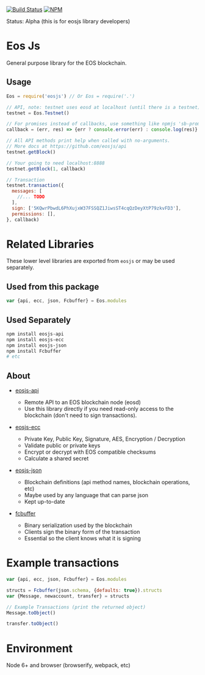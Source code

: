 [![Build Status](https://travis-ci.org/eosjs/eosjs.svg?branch=master)](https://travis-ci.org/eosjs/eosjs)
[![NPM](https://img.shields.io/npm/v/eosjs.svg)](https://www.npmjs.org/package/eosjs)

Status: Alpha (this is for eosjs library developers)

# Eos Js

General purpose library for the EOS blockchain.

## Usage

```javascript
Eos = require('eosjs') // Or Eos = require('.')

// API, note: testnet uses eosd at localhost (until there is a testnet)
testnet = Eos.Testnet()

// For promises instead of callbacks, use something like npmjs 'sb-promisify'
callback = (err, res) => {err ? console.error(err) : console.log(res)}

// All API methods print help when called with no-arguments.
// More docs at https://github.com/eosjs/api
testnet.getBlock()

// Your going to need localhost:8888
testnet.getBlock(1, callback)

// Transaction
testnet.transaction({
  messages: [
    //... TODO
  ],
  sign: ['5KQwrPbwdL6PhXujxW37FSSQZ1JiwsST4cqQzDeyXtP79zkvFD3'],
  permissions: [],
}, callback)

```

# Related Libraries

These lower level libraries are exported from `eosjs` or may be used separately.

## Used from this package

```javascript
var {api, ecc, json, Fcbuffer} = Eos.modules
```

## Used Separately

```bash
npm install eosjs-api
npm install eosjs-ecc
npm install eosjs-json
npm install Fcbuffer
# etc
```

## About

* [eosjs-api](https://github.com/eosjs/api)
  * Remote API to an EOS blockchain node (eosd)
  * Use this library directly if you need read-only access to the blockchain
    (don't need to sign transactions).

* [eosjs-ecc](https://github.com/eosjs/ecc)
  * Private Key, Public Key, Signature, AES, Encryption / Decryption
  * Validate public or private keys
  * Encrypt or decrypt with EOS compatible checksums
  * Calculate a shared secret

* [eosjs-json](https://github.com/eosjs/json)
  * Blockchain definitions (api method names, blockchain operations, etc)
  * Maybe used by any language that can parse json
  * Kept up-to-date

* [fcbuffer](https://github.com/jcalfee/fcbuffer)
  * Binary serialization used by the blockchain
  * Clients sign the binary form of the transaction
  * Essential so the client knows what it is signing

# Example transactions

```javascript
var {api, ecc, json, Fcbuffer} = Eos.modules

structs = Fcbuffer(json.schema, {defaults: true}).structs
var {Message, newaccount, transfer} = structs

// Example Transactions (print the returned object)
Message.toObject()

transfer.toObject()
```

# Environment

Node 6+ and browser (browserify, webpack, etc)
